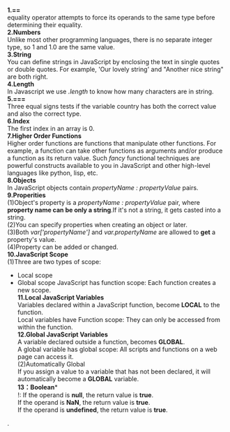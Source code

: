 **1.==**   
equality operator attempts to force its operands to the same type before determining their equality.  
**2.Numbers**  
Unlike most other programming languages, there is no separate integer type, so 1 and 1.0 are the same value.  
**3.String**  
You can define strings in JavaScript by enclosing the text in single quotes or double quotes. For example, 'Our lovely string' and "Another nice string" are both right.  
**4.Length**  
In Javascript we use *.length* to know how many characters are in string.  
**5.===**  
Three equal signs tests if the variable country has both the correct value and also the correct type.  
**6.Index**  
The first index in an array is 0.  
**7.Higher Order Functions**  
Higher order functions are functions that manipulate other functions. For example, a function can take other functions as arguments and/or produce a function as its return value. Such *fancy* functional techniques are powerful constructs available to you in JavaScript and other
high-level languages like python, lisp, etc.  
**8.Objects**  
In JavaScript objects contain *propertyName : propertyValue* pairs.  
**9.Properities**  
(1)Object's property is a *propertyName : propertyValue* pair, where **property name can be only a string**.If it's not a string, it gets casted into a string.   
(2)You can specify properties when creating an object or later.  
(3)Both *var['propertyName']* and *var.propertyName* are allowed to **get** a property's value.  
(4)Property can be added or changed.  
**10.JavaScript Scope**  
(1)Three are two types of scope:
* Local scope
* Global scope
JavaScript has function scope: Each function creates a new scope.  
**11.Local JavaScript Variables**   
Variables declared within a JavaScript function, become **LOCAL** to the function.  
Local variables have Function scope: They can only be accessed from within the function.  
**12.Global JavaScript Variables**   
A variable declared outside a function, becomes **GLOBAL**.  
A global variable has global scope: All scripts and functions on a web page can access it.   
(2)Automatically Global  
If you assign a value to a variable that has not been declared, it will automatically become a **GLOBAL** variable.  
**13：Boolean***  
!: 
If the operand is **null**, the return value is **true**.  
If the operand is **NaN**, the return value is **true**.  
If the operand is **undefined**, the return value is **true**.  





 .

